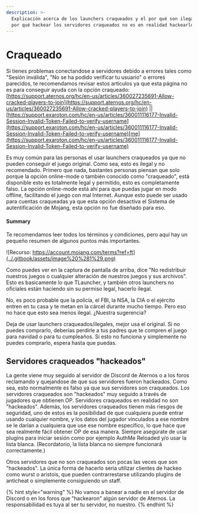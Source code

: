```yaml
---
description: >-
  Explicación acerca de los launchers craqueados y el por qué son ilegales, y el
  por qué hackear los servidores craqueados no es en realidad hackearlos.
---
```


# Craqueado

Si tienes problemas conectandose a servidores debido a errores tales como "Sesión inválida", "No se ha podido verificar tu usuario" o errores parecidos, te recomendamos revisar estos artículos ya que esta página no es para conseguir ayuda con la opción craqueado: [https://support.aternos.org/hc/en-us/articles/360027235691-Allow-cracked-players-to-join](https://support.aternos.org/hc/en-us/articles/360027235691-Allow-cracked-players-to-join) \|\| [https://support.exaroton.com/hc/en-us/articles/360011116177-Invalid-Session-Invalid-Token-Failed-to-verify-username](https://support.exaroton.com/hc/en-us/articles/360011116177-Invalid-Session-Invalid-Token-Failed-to-verify-username)[me](https://support.exaroton.com/hc/en-us/articles/360011116177-Invalid-Session-Invalid-Token-Failed-to-verify-username)

Es muy común para las personas el usar launchers craqueados ya que no pueden conseguir el juego original. Como sea, esto es ilegal y no recomendado. Primero que nada, bastantes personas piensan que solo porque la opción online-mode o también conocido como "craqueado", está disponible esto es totalmente legal y permitido, esto es completamente falso. La opción online-mode está ahí para que puedas jugar en modo offline, facilitando el juego con mal Internet. Aunque esto puede ser usado para cuentas craqueadas ya que esta opción desactiva el Sistema de autentificación de Mojang, esta opción no fue diseñado para eso.

#### Summary

Te recomendamos leer todos los términos y condiciones, pero aquí hay un pequeño resumen de algunos puntos más importantes.

![Recurso: https://account.mojang.com/terms?ref=ft](../.gitbook/assets/image%20%281%29.png)

Como puedes ver en la captura de pantalla de arriba, dice "No redistribuir nuestros juegos o cualquier alteración de nuestros juegos y sus archivos". Esto es basicamente lo que TLauncher, y también otros launchers no oficiales están haciendo sin su permiso legal, hacerlo ilegal.

No, es poco probable que la policía, el FBI, la NSA, la CIA o el ejército entren en tu casa y te metan en la cárcel durante mucho tiempo. Pero eso no hace que esto sea menos ilegal. ¿Nuestra sugerencia?

Deja de usar launchers craqueados/ilegales, mejor usa el original. Si no puedes comprarlo, deberías perdirle a tus padres que te compren el juego para navidad o para tu cumpleaños. Si esto no funciona y simplemente no puedes comprarlo, espera hasta que puedas.

## Servidores craqueados "hackeados"

La gente viene muy seguido al servidor de Discord de Aternos o a los foros reclamando y quejandose de que sus servidores fueron hackeados. Como sea, esto normalmente es falso ya que sus servidores son craqueados. Los servidores craqueados son "hackeados" muy seguido a través de jugadores que obtienen OP. Servidores craqueados en realidad no son "hackeados". Además, los servidores craqueados tienen más riesgos de seguridad, uno de estos es la posibilidad de que cualquiera puede entrar usando cualquier nombre, y los datos del jugador vinculados a ese nombre se le darían a cualquiera que use ese nombre específico, lo que hace que sea realmente fácil obtener OP de esa manera. Siempre asegúrate de usar plugins para iniciar sesión como por ejemplo AuthMe Reloaded y/o usar la lista blanca. \(Recordatorio, la lista blanca no siempre funcionará correctamente.\)

Otros servidores que no son craqueados son pocas las veces que son "hackeados". La única forma de hacerlo sería utilizar clientes de hackeo como wurst o aristois, que pueden contrarrestarse utilizando plugins de anticheat o simplemente consiguiendo un staff.

{% hint style="warning" %}
No vamos a banear a nadie en el servidor de Discord o en los foros que "hackearon" algún servidor de Aternos. La responsabilidad es tuya al ser tu servidor, no nuestro.
{% endhint %}

